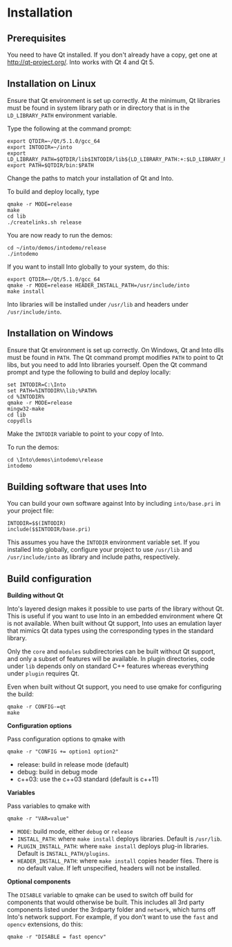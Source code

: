 Installation
============

Prerequisites
-------------

You need to have Qt installed. If you don't already have a copy, get
one at http://qt-project.org/. Into works with Qt 4 and Qt 5.


Installation on Linux
---------------------

Ensure that Qt environment is set up correctly. At the minimum, Qt
libraries must be found in system library path or in directory that is
in the `LD_LIBRARY_PATH` environment variable.

Type the following at the command prompt:

    export QTDIR=~/Qt/5.1.0/gcc_64
    export INTODIR=~/into
    export LD_LIBRARY_PATH=$QTDIR/lib$INTODIR/lib${LD_LIBRARY_PATH:+:$LD_LIBRARY_PATH}
    export PATH=$QTDIR/bin:$PATH

Change the paths to match your installation of Qt and Into.

To build and deploy locally, type

    qmake -r MODE=release
    make
    cd lib
    ./createlinks.sh release

You are now ready to run the demos:

    cd ~/into/demos/intodemo/release
    ./intodemo

If you want to install Into globally to your system, do this:

    export QTDIR=~/Qt/5.1.0/gcc_64
    qmake -r MODE=release HEADER_INSTALL_PATH=/usr/include/into
    make install

Into libraries will be installed under `/usr/lib` and headers under
`/usr/include/into`.


Installation on Windows
-----------------------

Ensure that Qt environment is set up correctly. On Windows, Qt and
Into dlls must be found in `PATH`. The Qt command prompt modifies
`PATH` to point to Qt libs, but you need to add Into libraries
yourself. Open the Qt command prompt and type the following to build
and deploy locally:

    set INTODIR=C:\Into
    set PATH=%INTODIR%\lib;%PATH%
    cd %INTODIR%
    qmake -r MODE=release
    mingw32-make
    cd lib
    copydlls

Make the `INTODIR` variable to point to your copy of Into.

To run the demos:

    cd \Into\demos\intodemo\release
    intodemo


Building software that uses Into
--------------------------------

You can build your own software against Into by including
`into/base.pri` in your project file:

    INTODIR=$$(INTODIR)
    include($$INTODIR/base.pri)

This assumes you have the `INTODIR` environment variable set. If you
installed Into globally, configure your project to use `/usr/lib` and
`/usr/include/into` as library and include paths, respectively.



Build configuration
-------------------

**Building without Qt**

Into's layered design makes it possible to use parts of the library
without Qt. This is useful if you want to use Into in an embedded
environment where Qt is not available. When built without Qt support,
Into uses an emulation layer that mimics Qt data types using the
corresponding types in the standard library.

Only the `core` and `modules` subdirectories can be built without Qt
support, and only a subset of features will be available. In plugin
directories, code under `lib` depends only on standard C++ features
whereas everything under `plugin` requires Qt.

Even when built without Qt support, you need to use qmake for
configuring the build:

    qmake -r CONFIG-=qt
    make

**Configuration options**

Pass configuration options to qmake with

    qmake -r "CONFIG += option1 option2"

- release: build in release mode (default)
- debug: build in debug mode
- c++03: use the c++03 standard (default is c++11)

**Variables**

Pass variables to qmake with

    qmake -r "VAR=value"

- `MODE`: build mode, either `debug` or `release`
- `INSTALL_PATH`: where `make install` deploys libraries. Default is
  `/usr/lib`.
- `PLUGIN_INSTALL_PATH`: where `make install` deploys plug-in
  libraries. Default is `INSTALL_PATH/plugins`.
- `HEADER_INSTALL_PATH`: where `make install` copies header files.
  There is no default value. If left unspecified, headers will not be
  installed.

**Optional components**

The `DISABLE` variable to qmake can be used to switch off build for
components that would otherwise be built. This includes all 3rd party
components listed under the 3rdparty folder and `network`, which turns
off Into's network support. For example, if you don't want to use the
`fast` and `opencv` extensions, do this:

    qmake -r "DISABLE = fast opencv"
